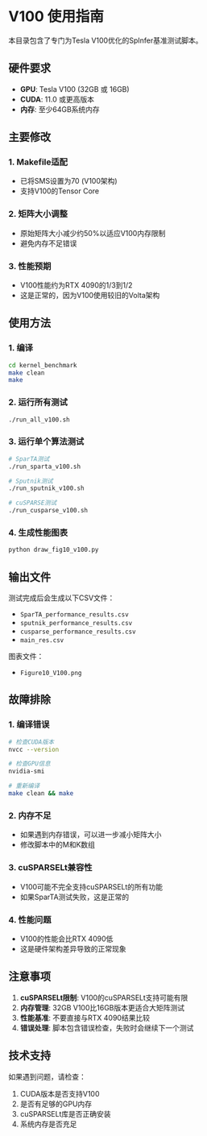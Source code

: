 # V100 使用指南

本目录包含了专门为Tesla V100优化的SpInfer基准测试脚本。

## 硬件要求

- **GPU**: Tesla V100 (32GB 或 16GB)
- **CUDA**: 11.0 或更高版本
- **内存**: 至少64GB系统内存

## 主要修改

### 1. Makefile适配
- 已将SMS设置为70 (V100架构)
- 支持V100的Tensor Core

### 2. 矩阵大小调整
- 原始矩阵大小减少约50%以适应V100内存限制
- 避免内存不足错误

### 3. 性能预期
- V100性能约为RTX 4090的1/3到1/2
- 这是正常的，因为V100使用较旧的Volta架构

## 使用方法

### 1. 编译
```bash
cd kernel_benchmark
make clean
make
```

### 2. 运行所有测试
```bash
./run_all_v100.sh
```

### 3. 运行单个算法测试
```bash
# SparTA测试
./run_sparta_v100.sh

# Sputnik测试  
./run_sputnik_v100.sh

# cuSPARSE测试
./run_cusparse_v100.sh
```

### 4. 生成性能图表
```bash
python draw_fig10_v100.py
```

## 输出文件

测试完成后会生成以下CSV文件：
- `SparTA_performance_results.csv`
- `sputnik_performance_results.csv`
- `cusparse_performance_results.csv`
- `main_res.csv`

图表文件：
- `Figure10_V100.png`

## 故障排除

### 1. 编译错误
```bash
# 检查CUDA版本
nvcc --version

# 检查GPU信息
nvidia-smi

# 重新编译
make clean && make
```

### 2. 内存不足
- 如果遇到内存错误，可以进一步减小矩阵大小
- 修改脚本中的M和K数组

### 3. cuSPARSELt兼容性
- V100可能不完全支持cuSPARSELt的所有功能
- 如果SparTA测试失败，这是正常的

### 4. 性能问题
- V100的性能会比RTX 4090低
- 这是硬件架构差异导致的正常现象

## 注意事项

1. **cuSPARSELt限制**: V100的cuSPARSELt支持可能有限
2. **内存管理**: 32GB V100比16GB版本更适合大矩阵测试
3. **性能基准**: 不要直接与RTX 4090结果比较
4. **错误处理**: 脚本包含错误检查，失败时会继续下一个测试

## 技术支持

如果遇到问题，请检查：
1. CUDA版本是否支持V100
2. 是否有足够的GPU内存
3. cuSPARSELt库是否正确安装
4. 系统内存是否充足 